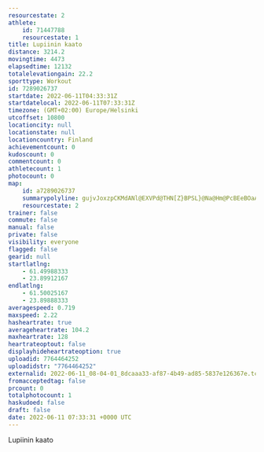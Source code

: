 ```yaml
---
resourcestate: 2
athlete:
    id: 71447788
    resourcestate: 1
title: Lupiinin kaato
distance: 3214.2
movingtime: 4473
elapsedtime: 12132
totalelevationgain: 22.2
sporttype: Workout
id: 7289026737
startdate: 2022-06-11T04:33:31Z
startdatelocal: 2022-06-11T07:33:31Z
timezone: (GMT+02:00) Europe/Helsinki
utcoffset: 10800
locationcity: null
locationstate: null
locationcountry: Finland
achievementcount: 0
kudoscount: 0
commentcount: 0
athletecount: 1
photocount: 0
map:
    id: a7289026737
    summarypolyline: gujvJoxzpCKMdANl@EXVPd@THN[Z}BPSL}@Na@Hm@PcBEeBOaACm@F{@C]FcFFs@C?DBCIDkCEkE@aAFAGKAs@HeACm@@HBKEA?JAKDACDD?@JCAEK?IDHIDLDCM@HE@HA@IIJF?M?DL?GG?HGAO@?AHDAEEBBGND?EEBFEMD@EHH@GK@FBITJ?bAFm@D}AEAGPAdB?CENEMDJFCDyAIEEJDC?QBBCGB?E?BKE@AI?JCKBLNLA]ALEKE@DHC@?OAFCIF?CBHJCG?JFBGC@FFO?DO?B@?MDB?HGC?M@JDH?QBDEEAHB@?MHHMQ@RDKEEDEALAOEH@?E?BKBDCBBDECDDBMGLFEC??KC@FACBDCEFDGMADCAC?LDICFJHEWBLEE@FAGD@E@@IE?F@AQ?f@UCOd@A^BJNEEC@GUANFF?COAH?]ZmGGIBEAFBHPDQlEDD@KG@DECDCKC?DCDBE?FC?OEPF@?JICD?E@AKDC?HAI?@DCGBDCE@DCEIF?G?CHCGFACEBHAELCKJDLHCI??IAHAICBJ?GB@GCBIMF@@IBJC?BACIAVCEF@CI?JCIJAECBEANG?HGCCKFMZGvAD@?nADVKNFAE?HDAJK@HIE@@RCUDBDAGWP}AGs@HAIIH@EIAJAIJBEF?LCa@HGBKDy@G]@{AFOMHBG?RAMIFRBBNG?@AECF@?JEF@D?GCD?KFEEIBc@EEB?KAD@Ca@ALPV?HNFIh@EbCGCLa@Dk@OUIAJqAIEDFEFN?GNCKFQM@LCGa@Da@HKI@@EFRCMQHGt@@JJBFK@_BD_@DAAc@Dm@Fa@@DEAGPIl@@P@SFMALE@BRDGG?DFCA@@GLN@GGDBCJ@QCB?KDCGDCID\CECLFDEAAFF@@ECEBJI?@S@LC?BAGFNNBUIBDAALKAH@GJDLKb@DFITFJ?ICD?e@BMF?GCCq@J]Ce@H?BKGWEDAZBHJUPGQfAB@Gj@?SBFBWCGAd@BQCDAIC@?KDB@KCTAGBD@MGJQKJ]?YTu@EUBc@EILICKDHGEDESQAWN{EDYAk@Da@Kb@G`A?pAG\B\OzACpFEf@DJPGL_AKnAIDISFBBLBCQt@MCTb@GCKh@IxBQ|AGhABZGt@?XFDIZBVGr@BxFMxBDhBEb@Dv@InHDdBGb@G?@H@SFAWRIXC`ABd@KZ@f@GXOAi@s@iAQ{@HkApAGXP@CDBBG@HDGD
    resourcestate: 2
trainer: false
commute: false
manual: false
private: false
visibility: everyone
flagged: false
gearid: null
startlatlng:
    - 61.49988333
    - 23.89912167
endlatlng:
    - 61.50025167
    - 23.89888333
averagespeed: 0.719
maxspeed: 2.22
hasheartrate: true
averageheartrate: 104.2
maxheartrate: 128
heartrateoptout: false
displayhideheartrateoption: true
uploadid: 7764464252
uploadidstr: "7764464252"
externalid: 2022-06-11_08-04-01_8dcaaa33-af87-4b49-ad85-5837e126367e.tcx
fromacceptedtag: false
prcount: 0
totalphotocount: 1
haskudoed: false
draft: false
date: 2022-06-11 07:33:31 +0000 UTC
---
```

Lupiinin kaato